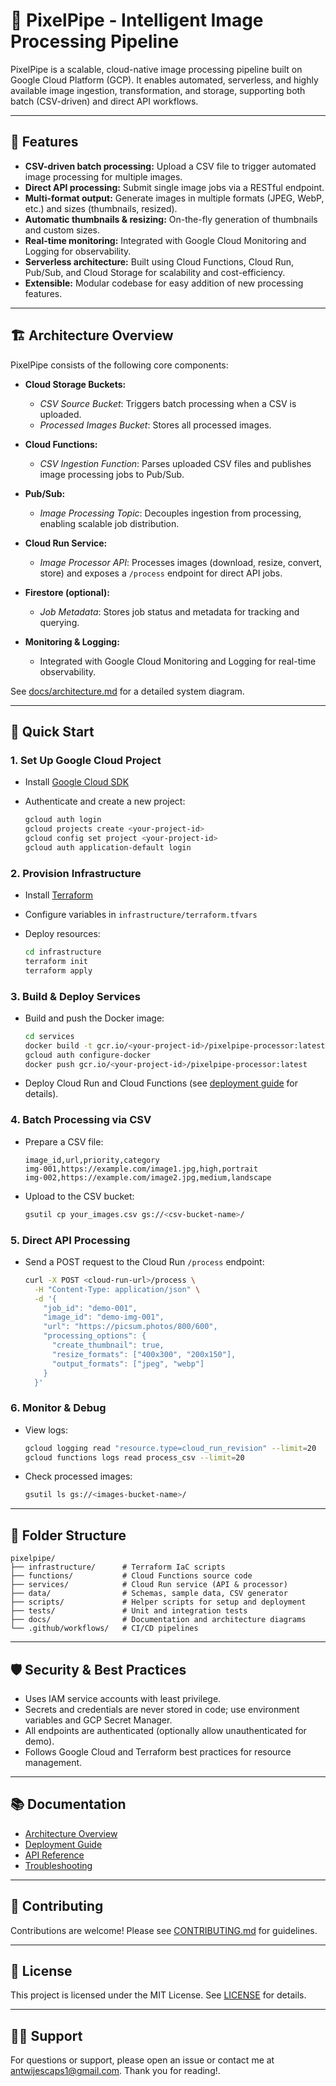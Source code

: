 # 🚀 PixelPipe - Intelligent Image Processing Pipeline

PixelPipe is a scalable, cloud-native image processing pipeline built on Google Cloud Platform (GCP). It enables automated, serverless, and highly available image ingestion, transformation, and storage, supporting both batch (CSV-driven) and direct API workflows.

---

## 🌟 Features

- **CSV-driven batch processing:** Upload a CSV file to trigger automated image processing for multiple images.
- **Direct API processing:** Submit single image jobs via a RESTful endpoint.
- **Multi-format output:** Generate images in multiple formats (JPEG, WebP, etc.) and sizes (thumbnails, resized).
- **Automatic thumbnails & resizing:** On-the-fly generation of thumbnails and custom sizes.
- **Real-time monitoring:** Integrated with Google Cloud Monitoring and Logging for observability.
- **Serverless architecture:** Built using Cloud Functions, Cloud Run, Pub/Sub, and Cloud Storage for scalability and cost-efficiency.
- **Extensible:** Modular codebase for easy addition of new processing features.

---

## 🏗️ Architecture Overview

PixelPipe consists of the following core components:

- **Cloud Storage Buckets:**
  - *CSV Source Bucket*: Triggers batch processing when a CSV is uploaded.
  - *Processed Images Bucket*: Stores all processed images.

- **Cloud Functions:**
  - *CSV Ingestion Function*: Parses uploaded CSV files and publishes image processing jobs to Pub/Sub.

- **Pub/Sub:**
  - *Image Processing Topic*: Decouples ingestion from processing, enabling scalable job distribution.

- **Cloud Run Service:**
  - *Image Processor API*: Processes images (download, resize, convert, store) and exposes a `/process` endpoint for direct API jobs.

- **Firestore (optional):**
  - *Job Metadata*: Stores job status and metadata for tracking and querying.

- **Monitoring & Logging:**
  - Integrated with Google Cloud Monitoring and Logging for real-time observability.

See [docs/architecture.md](docs/architecture.md) for a detailed system diagram.

---

## 🚀 Quick Start

### 1. **Set Up Google Cloud Project**

- Install [Google Cloud SDK](https://cloud.google.com/sdk/docs/install)
- Authenticate and create a new project:

  ```bash
  gcloud auth login
  gcloud projects create <your-project-id>
  gcloud config set project <your-project-id>
  gcloud auth application-default login
  ```

### 2. **Provision Infrastructure**

- Install [Terraform](https://www.terraform.io/downloads)
- Configure variables in `infrastructure/terraform.tfvars`
- Deploy resources:

  ```bash
  cd infrastructure
  terraform init
  terraform apply
  ```

### 3. **Build & Deploy Services**

- Build and push the Docker image:

  ```bash
  cd services
  docker build -t gcr.io/<your-project-id>/pixelpipe-processor:latest .
  gcloud auth configure-docker
  docker push gcr.io/<your-project-id>/pixelpipe-processor:latest
  ```

- Deploy Cloud Run and Cloud Functions (see [deployment guide](docs/deployment.md) for details).

### 4. **Batch Processing via CSV**

- Prepare a CSV file:

  ```csv
  image_id,url,priority,category
  img-001,https://example.com/image1.jpg,high,portrait
  img-002,https://example.com/image2.jpg,medium,landscape
  ```

- Upload to the CSV bucket:

  ```bash
  gsutil cp your_images.csv gs://<csv-bucket-name>/
  ```

### 5. **Direct API Processing**

- Send a POST request to the Cloud Run `/process` endpoint:

  ```bash
  curl -X POST <cloud-run-url>/process \
    -H "Content-Type: application/json" \
    -d '{
      "job_id": "demo-001",
      "image_id": "demo-img-001",
      "url": "https://picsum.photos/800/600",
      "processing_options": {
        "create_thumbnail": true,
        "resize_formats": ["400x300", "200x150"],
        "output_formats": ["jpeg", "webp"]
      }
    }'
  ```

### 6. **Monitor & Debug**

- View logs:

  ```bash
  gcloud logging read "resource.type=cloud_run_revision" --limit=20
  gcloud functions logs read process_csv --limit=20
  ```

- Check processed images:

  ```bash
  gsutil ls gs://<images-bucket-name>/
  ```

---

## 🧩 Folder Structure

```
pixelpipe/
├── infrastructure/      # Terraform IaC scripts
├── functions/           # Cloud Functions source code
├── services/            # Cloud Run service (API & processor)
├── data/                # Schemas, sample data, CSV generator
├── scripts/             # Helper scripts for setup and deployment
├── tests/               # Unit and integration tests
├── docs/                # Documentation and architecture diagrams
└── .github/workflows/   # CI/CD pipelines
```

---

## 🛡️ Security & Best Practices

- Uses IAM service accounts with least privilege.
- Secrets and credentials are never stored in code; use environment variables and GCP Secret Manager.
- All endpoints are authenticated (optionally allow unauthenticated for demo).
- Follows Google Cloud and Terraform best practices for resource management.

---

## 📚 Documentation

- [Architecture Overview](docs/architecture.md)
- [Deployment Guide](docs/deployment.md)
- [API Reference](docs/api.md)
- [Troubleshooting](docs/troubleshooting.md)

---

## 🤝 Contributing

Contributions are welcome! Please see [CONTRIBUTING.md](docs/CONTRIBUTING.md) for guidelines.

---

## 📄 License

This project is licensed under the MIT License. See [LICENSE](LICENSE) for details.

---

## 🙋‍♂️ Support

For questions or support, please open an issue or contact me at <antwijescaps1@gmail.com>. Thank you for reading!.

